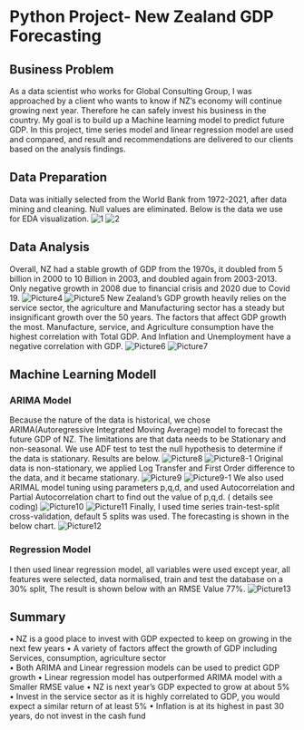 # Python Project- New Zealand GDP Forecasting
## Business Problem 
As a data scientist who works for Global Consulting Group, I was approached by a client who wants to know if NZ’s economy will continue growing next year. Therefore he can safely invest his business in the country. My goal is to build up a Machine learning model to predict future GDP.  In this project, time series model and linear regression model are used and compared, and result and recommendations are delivered to our clients based on the analysis findings.
## Data Preparation 
Data was initially selected from the World Bank from 1972-2021, after data mining and cleaning. Null values are eliminated. Below is the data we use for EDA visualization.
![1](https://github.com/dandai509/Python-Project/assets/106848444/d1381326-c2db-4b7f-8aa4-01c1eaa5af12)
![2](https://github.com/dandai509/Python-Project/assets/106848444/cd21db8e-4893-4200-9d66-93360ca2611d)
## Data Analysis 
Overall, NZ had a stable growth of GDP from the 1970s, it doubled from 5 billion in 2000 to 10 Billion in 2003, and doubled again from 2003-2013. Only negative growth in 2008 due to financial crisis and 2020 due to Covid 19.
![Picture4](https://github.com/dandai509/Python-Project/assets/106848444/7e61af56-dec1-43af-83f9-39ed542c5ac2)
![Picture5](https://github.com/dandai509/Python-Project/assets/106848444/dd7c9ae4-a749-4deb-ad7c-643750764ebb)
New Zealand’s GDP growth heavily relies on the service sector, the agriculture and Manufacturing sector has a steady but insignificant growth over the 50 years. The factors that affect GDP growth the most. Manufacture, service, and Agriculture consumption have the highest correlation with Total GDP. And Inflation and Unemployment have a negative correlation with GDP.
![Picture6](https://github.com/dandai509/Python-Project/assets/106848444/efacb26b-ff64-44e3-bbc2-f6fe24c22d66)
![Picture7](https://github.com/dandai509/Python-Project/assets/106848444/f5e68af4-df93-49a6-828c-2ee0cd29183d)
## Machine Learning Modell
### ARIMA Model
Because the nature of the data is historical, we chose ARIMA(Autoregressive Integrated Moving Average) model to forecast the future GDP of NZ. The limitations are that data needs to be Stationary and non-seasonal. We use ADF test to test the null hypothesis to determine if the data is stationary. Results are below.
![Picture8](https://github.com/dandai509/Python-Project/assets/106848444/e22e3ec6-df13-41d1-a82e-af960bf3f0d9)
![Picture8-1](https://github.com/dandai509/Python-Project/assets/106848444/e5f0818b-e694-4b0a-9f62-6f676e73cb64)
 Original data is non-stationary, we applied Log Transfer and First Order difference to the data, and it became stationary.
 ![Picture9](https://github.com/dandai509/Python-Project/assets/106848444/5ff451cc-7319-4fe7-81d4-fa3f95ba7d26)
![Picture9-1](https://github.com/dandai509/Python-Project/assets/106848444/f34fea78-db88-44c4-971f-7b81cbdec0ac)
We also used ARIMAL model tuning using parameters p,q,d, and used Autocorrelation and Partial Autocorrelation chart to find out the value of p,q,d. ( details see coding)
![Picture10](https://github.com/dandai509/Python-Project/assets/106848444/a02d7255-9a8b-4c9c-b002-1e04271a2b47)
![Picture11](https://github.com/dandai509/Python-Project/assets/106848444/abb738a0-8f0d-457b-b93f-a9e02762ccfa)
Finally, I used time series train-test-split cross-validation, default 5 splits was used. The forecasting is shown in the below chart. 
![Picture12](https://github.com/dandai509/Python-Project/assets/106848444/4c20e6a8-b358-47c1-a191-4fb18090ea0b)
### Regression Model
I then used linear regression model, all variables were used except year, all features were selected, data normalised, train and test the database on a 30% split, The result is shown below with an RMSE Value 77%.
![Picture13](https://github.com/dandai509/Python-Project/assets/106848444/da718829-cc8b-4b5e-b488-1b54abf0fa8c)
## Summary
•	NZ is a good place to invest with GDP expected to keep on growing in the next few years 
•	A variety of factors affect the growth of GDP including Services, consumption, agriculture sector  
•	Both ARIMA and Linear regression models can be used to predict GDP growth
•	Linear regression model has outperformed ARIMA model with a Smaller RMSE value 
•	NZ is next year’s GDP expected to grow at about 5%
•	Invest in the service sector as it is highly correlated to GDP, you would expect a similar return of at least 5%
•	Inflation is at its highest in past 30 years, do not invest in the cash fund 






